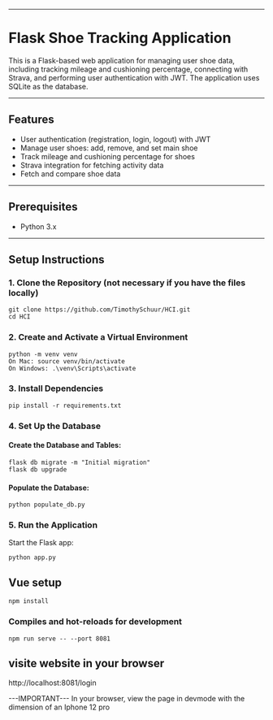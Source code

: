 -----------------------------------------------
# Flask Shoe Tracking Application

This is a Flask-based web application for managing user shoe data, including tracking mileage and cushioning percentage, connecting with Strava, and performing user authentication with JWT. The application uses SQLite as the database.

---

## Features

- User authentication (registration, login, logout) with JWT
- Manage user shoes: add, remove, and set main shoe
- Track mileage and cushioning percentage for shoes
- Strava integration for fetching activity data
- Fetch and compare shoe data

---

## Prerequisites

- Python 3.x

---

## Setup Instructions

### 1. Clone the Repository (not necessary if you have the files locally)

```
git clone https://github.com/TimothySchuur/HCI.git
cd HCI
```

### 2. Create and Activate a Virtual Environment

```
python -m venv venv
On Mac: source venv/bin/activate  
On Windows: .\venv\Scripts\activate
```

### 3. Install Dependencies

```
pip install -r requirements.txt
```

### 4. Set Up the Database 

#### Create the Database and Tables:

```
flask db migrate -m "Initial migration"
flask db upgrade
```

#### Populate the Database:


```
python populate_db.py
```

### 5. Run the Application

Start the Flask app:

```
python app.py
```

## Vue setup
```
npm install
```

### Compiles and hot-reloads for development
```
npm run serve -- --port 8081
```

## visite website in your browser
http://localhost:8081/login

 ---IMPORTANT---
 In your browser, view the page in devmode with the dimension of an Iphone 12 pro
